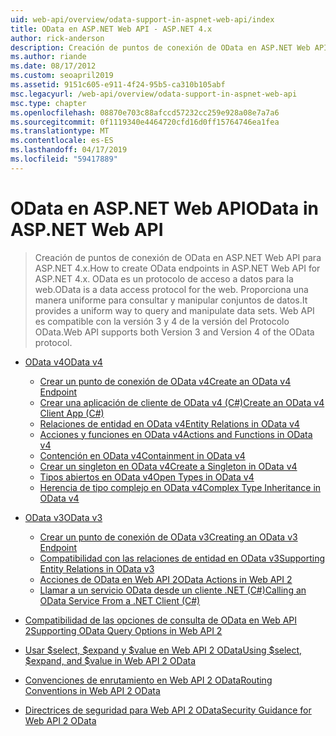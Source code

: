 ```yaml
---
uid: web-api/overview/odata-support-in-aspnet-web-api/index
title: OData en ASP.NET Web API - ASP.NET 4.x
author: rick-anderson
description: Creación de puntos de conexión de OData en ASP.NET Web API para ASP.NET 4.x
ms.author: riande
ms.date: 08/17/2012
ms.custom: seoapril2019
ms.assetid: 9151c605-e911-4f24-95b5-ca310b105abf
msc.legacyurl: /web-api/overview/odata-support-in-aspnet-web-api
msc.type: chapter
ms.openlocfilehash: 08870e703c88afccd57232cc259e928a08e7a7a6
ms.sourcegitcommit: 0f1119340e4464720cfd16d0ff15764746ea1fea
ms.translationtype: MT
ms.contentlocale: es-ES
ms.lasthandoff: 04/17/2019
ms.locfileid: "59417889"
---
```

# <a name="odata-in-aspnet-web-api"></a><span data-ttu-id="1fef6-103">OData en ASP.NET Web API</span><span class="sxs-lookup"><span data-stu-id="1fef6-103">OData in ASP.NET Web API</span></span>

> <span data-ttu-id="1fef6-104">Creación de puntos de conexión de OData en ASP.NET Web API para ASP.NET 4.x.</span><span class="sxs-lookup"><span data-stu-id="1fef6-104">How to create OData endpoints in ASP.NET Web API for ASP.NET 4.x.</span></span> <span data-ttu-id="1fef6-105">OData es un protocolo de acceso a datos para la web.</span><span class="sxs-lookup"><span data-stu-id="1fef6-105">OData is a data access protocol for the web.</span></span> <span data-ttu-id="1fef6-106">Proporciona una manera uniforme para consultar y manipular conjuntos de datos.</span><span class="sxs-lookup"><span data-stu-id="1fef6-106">It provides a uniform way to query and manipulate data sets.</span></span> <span data-ttu-id="1fef6-107">Web API es compatible con la versión 3 y 4 de la versión del Protocolo OData.</span><span class="sxs-lookup"><span data-stu-id="1fef6-107">Web API supports both Version 3 and Version 4 of the OData protocol.</span></span>


- [<span data-ttu-id="1fef6-108">OData v4</span><span class="sxs-lookup"><span data-stu-id="1fef6-108">OData v4</span></span>](odata-v4/index.md)

    - [<span data-ttu-id="1fef6-109">Crear un punto de conexión de OData v4</span><span class="sxs-lookup"><span data-stu-id="1fef6-109">Create an OData v4 Endpoint</span></span>](odata-v4/create-an-odata-v4-endpoint.md)
    - [<span data-ttu-id="1fef6-110">Crear una aplicación de cliente de OData v4 (C#)</span><span class="sxs-lookup"><span data-stu-id="1fef6-110">Create an OData v4 Client App (C#)</span></span>](odata-v4/create-an-odata-v4-client-app.md)
    - [<span data-ttu-id="1fef6-111">Relaciones de entidad en OData v4</span><span class="sxs-lookup"><span data-stu-id="1fef6-111">Entity Relations in OData v4</span></span>](odata-v4/entity-relations-in-odata-v4.md)
    - [<span data-ttu-id="1fef6-112">Acciones y funciones en OData v4</span><span class="sxs-lookup"><span data-stu-id="1fef6-112">Actions and Functions in OData v4</span></span>](odata-v4/odata-actions-and-functions.md)
    - [<span data-ttu-id="1fef6-113">Contención en OData v4</span><span class="sxs-lookup"><span data-stu-id="1fef6-113">Containment in OData v4</span></span>](odata-v4/odata-containment-in-web-api-22.md)
    - [<span data-ttu-id="1fef6-114">Crear un singleton en OData v4</span><span class="sxs-lookup"><span data-stu-id="1fef6-114">Create a Singleton in OData v4</span></span>](odata-v4/using-a-singleton-in-an-odata-endpoint-in-web-api-22.md)
    - [<span data-ttu-id="1fef6-115">Tipos abiertos en OData v4</span><span class="sxs-lookup"><span data-stu-id="1fef6-115">Open Types in OData v4</span></span>](odata-v4/use-open-types-in-odata-v4.md)
    - [<span data-ttu-id="1fef6-116">Herencia de tipo complejo en OData v4</span><span class="sxs-lookup"><span data-stu-id="1fef6-116">Complex Type Inheritance in OData v4</span></span>](odata-v4/complex-type-inheritance-in-odata-v4.md)
- [<span data-ttu-id="1fef6-117">OData v3</span><span class="sxs-lookup"><span data-stu-id="1fef6-117">OData v3</span></span>](odata-v3/index.md)

    - [<span data-ttu-id="1fef6-118">Crear un punto de conexión de OData v3</span><span class="sxs-lookup"><span data-stu-id="1fef6-118">Creating an OData v3 Endpoint</span></span>](odata-v3/creating-an-odata-endpoint.md)
    - [<span data-ttu-id="1fef6-119">Compatibilidad con las relaciones de entidad en OData v3</span><span class="sxs-lookup"><span data-stu-id="1fef6-119">Supporting Entity Relations in OData v3</span></span>](odata-v3/working-with-entity-relations.md)
    - [<span data-ttu-id="1fef6-120">Acciones de OData en Web API 2</span><span class="sxs-lookup"><span data-stu-id="1fef6-120">OData Actions in Web API 2</span></span>](odata-v3/odata-actions.md)
    - [<span data-ttu-id="1fef6-121">Llamar a un servicio OData desde un cliente .NET (C#)</span><span class="sxs-lookup"><span data-stu-id="1fef6-121">Calling an OData Service From a .NET Client (C#)</span></span>](odata-v3/calling-an-odata-service-from-a-net-client.md)
- [<span data-ttu-id="1fef6-122">Compatibilidad de las opciones de consulta de OData en Web API 2</span><span class="sxs-lookup"><span data-stu-id="1fef6-122">Supporting OData Query Options in Web API 2</span></span>](supporting-odata-query-options.md)
- [<span data-ttu-id="1fef6-123">Usar $select, $expand y $value en Web API 2 OData</span><span class="sxs-lookup"><span data-stu-id="1fef6-123">Using $select, $expand, and $value in Web API 2 OData</span></span>](using-select-expand-and-value.md)
- [<span data-ttu-id="1fef6-124">Convenciones de enrutamiento en Web API 2 OData</span><span class="sxs-lookup"><span data-stu-id="1fef6-124">Routing Conventions in Web API 2 OData</span></span>](odata-routing-conventions.md)
- [<span data-ttu-id="1fef6-125">Directrices de seguridad para Web API 2 OData</span><span class="sxs-lookup"><span data-stu-id="1fef6-125">Security Guidance for Web API 2 OData</span></span>](odata-security-guidance.md)
